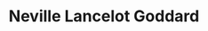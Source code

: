 ---
title: "Neville Lancelot Goddard"
hashtag: neville-lancelot-goddard
layout: hashtag
tags:
  - writer
  - Human Being
---